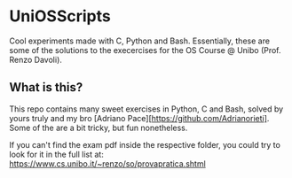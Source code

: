 # UniOSScripts
Cool experiments made with C, Python and Bash.
Essentially, these are some of the solutions to the execercises for the OS Course @ Unibo (Prof. Renzo Davoli).

## What is this?
This repo contains many sweet exercises in Python, C and Bash, solved by yours truly and my bro [Adriano Pace][https://github.com/Adrianorieti]. 
Some of the are a bit tricky, but fun nonetheless. 

If you can't find the exam pdf inside the respective folder, you could try to look for it in the full list at: 
https://www.cs.unibo.it/~renzo/so/provapratica.shtml
